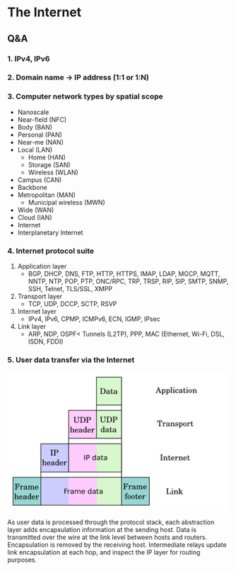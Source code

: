 # The Internet




## Q&A

### 1. IPv4, IPv6

### 2. Domain name -> IP address (1:1 or 1:N)

### 3. Computer network types by spatial scope

* Nanoscale
* Near-field (NFC)
* Body (BAN)
* Personal (PAN)
* Near-me (NAN)
* Local (LAN)
	* Home (HAN)
	* Storage (SAN)
	* Wireless (WLAN)
* Campus (CAN)
* Backbone
* Metropolitan (MAN)
	* Municipal wireless (MWN)
* Wide (WAN)
* Cloud (IAN)
* Internet
* Interplanetary Internet


### 4. Internet protocol suite

1. Application layer
	* BGP, DHCP, DNS, FTP, HTTP, HTTPS, IMAP, LDAP, MGCP, MQTT, NNTP, NTP, POP, PTP, ONC/RPC, TRP, TRSP, RIP, SIP, SMTP, SNMP, SSH, Telnet, TLS/SSL, XMPP
2. Transport layer
	* TCP, UDP, DCCP, SCTP, RSVP
3. Internet layer
	* IPv4, IPv6, CPMP, ICMPv6, ECN, IGMP, IPsec
4. Link layer
	* ARP, NDP, OSPF< Tunnels (L2TP), PPP, MAC (Ethernet, Wi-Fi, DSL, ISDN, FDDI)


### 5. User data transfer via the Internet

![](../assets/images/user-data-transfer-via-the-internet.png)

As user data is processed through the protocol stack, each abstraction layer adds encapsulation information at the sending host. Data is transmitted over the wire at the link level between hosts and routers. Encapsulation is removed by the receiving host. Intermediate relays update link encapsulation at each hop, and inspect the IP layer for routing purposes.
